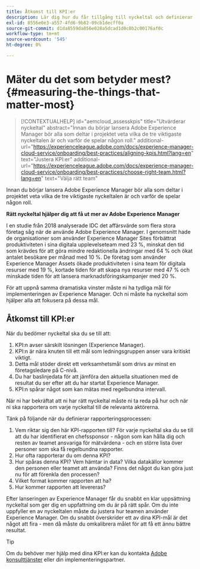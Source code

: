 ```yaml
---
title: Åtkomst till KPI:er
description: Lär dig hur du får tillgång till nyckeltal och definierar rapporteringsprocessen
exl-id: 8556e0e3-a557-4fd6-9b82-09cb1decff0a
source-git-commit: d1da8559da856e028a5dcad1d0c0b2c00176af0c
workflow-type: tm+mt
source-wordcount: '545'
ht-degree: 0%

---
```


# Mäter du det som betyder mest?{#measuring-the-things-that-matter-most}

>[!CONTEXTUALHELP]
>id="aemcloud_assesskpis"
>title="Utvärderar nyckeltal"
>abstract="Innan du börjar lansera Adobe Experience Manager bör alla som deltar i projektet veta vilka de tre viktigaste nyckeltalen är och varför de spelar någon roll."
>additional-url="https://experienceleague.adobe.com/docs/experience-manager-cloud-service/onboarding/best-practices/aligning-kpis.html?lang=en" text="Justera KPI:er"
>additional-url="https://experienceleague.adobe.com/docs/experience-manager-cloud-service/onboarding/best-practices/choose-right-team.html?lang=en" text="Välja rätt team"

Innan du börjar lansera Adobe Experience Manager bör alla som deltar i projektet veta vilka de tre viktigaste nyckeltalen är och varför de spelar någon roll.

**Rätt nyckeltal hjälper dig att få ut mer av Adobe Experience Manager**


I en studie från 2018 analyserade IDC det affärsvärde som flera stora företag såg när de använde Adobe Experience Manager. I genomsnitt hade de organisationer som använder Experience Manager Sites förbättrat produktiviteten i sina digitala upplevelseteam med 23 %, minskat den tid som krävdes för att göra mindre redaktionella ändringar med 64 % och ökat antalet besökare per månad med 10 %. De företag som använder Experience Manager Assets ökade produktiviteten i sina team för digitala resurser med 19 %, kortade tiden för att skapa nya resurser med 47 % och minskade tiden för att lansera marknadsföringskampanjer med 20 %.

För att uppnå samma dramatiska vinster måste ni ha tydliga mål för implementeringen av Experience Manager. Och ni måste ha nyckeltal som hjälper alla att fokusera på dessa mål.

## Åtkomst till KPI:er

När du bedömer nyckeltal ska du se till att:

1. KPI:n avser särskilt lösningen (Experience Manager).
1. KPI:n är nära knuten till ett mål som ledningsgruppen anser vara kritiskt viktigt.
1. Detta mål stöder direkt ett verksamhetsmål som drivs av minst en företagsledare på C-nivå.
1. Du har baslinjedata för att jämföra den aktuella situationen med de resultat du ser efter att du har startat Experience Manager.
1. KPI:n spårar något som kan mätas med regelbundna intervall.

När ni har bekräftat att ni har rätt nyckeltal måste ni ta reda på hur och när ni ska rapportera om varje nyckeltal till de relevanta aktörerna.

Tänk på följande när du definierar rapporteringsprocessen:

1. Vem riktar sig den här KPI-rapporten till? För varje nyckeltal ska du se till att du har identifierat en chefssponsor - någon som kan hålla dig och resten av teamet ansvariga för mätvärdena - och en större lista över personer som ska få regelbundna rapporter.
1. Hur ofta rapporterar du om denna KPI?
1. Hur spåras denna KPI? Vem hämtar in data? Vilka datakällor kommer den personen eller teamet att använda? Finns det något du kan göra just nu för att förenkla den processen?
1. Vilket format kommer rapporten att ha?
1. Hur kommer rapporten att levereras?

Efter lanseringen av Experience Manager får du snabbt en klar uppsättning nyckeltal som ger dig en uppfattning om du är på rätt spår. Om du inte uppfyller en av nyckeltalen måste du justera hur teamen använder Experience Manager. Om du snabbt överskrider ett av dina KPI-mål är det något att fira - men då måste du omkalibrera målet för att få ett ännu bättre resultat.

>[!TIP]
>
> Om du behöver mer hjälp med dina KPI:er kan du kontakta [Adobe konsulttjänster](https://www.adobe.com/experience-cloud/consulting-services.html) eller din implementeringspartner.
